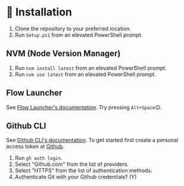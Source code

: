 # 🚀 Installation
1. Clone the repository to your preferred location.
2. Run `Setup.ps1` from an elevated PowerShell prompt.

## NVM (Node Version Manager)
1. Run `nvm install latest` from an elevated PowerShell prompt.
2. Run `nvm use latest` from an elevated PowerShell prompt.

## Flow Launcher
See [Flow Launcher's documentation](https://www.flowlauncher.com/docs/#/).
Try pressing `Alt+Space`😉.

## Github CLI
See [Github CLI's documentation](https://cli.github.com/manual/).
To get started first create a personal access token at [Github](https://github.com/settings/tokens).
1. Run `gh auth login`.
2. Select "Github.com" from the list of providers.
3. Select "HTTPS" from the list of authentication methods.
4. Authenticate Git with your Github credentials? (Y)
